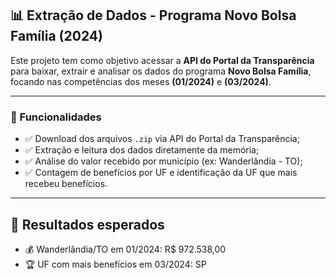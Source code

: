 ## 📊 Extração de Dados - Programa Novo Bolsa Família (2024)

Este projeto tem como objetivo acessar a **API do Portal da Transparência** para baixar, extrair e analisar os dados do programa **Novo Bolsa Família**, focando nas competências dos meses **(01/2024)** e **(03/2024)**.

---

### 🚀 Funcionalidades

- ✅ Download dos arquivos `.zip` via API do Portal da Transparência;
- ✅ Extração e leitura dos dados diretamente da memória;
- ✅ Análise do valor recebido por município (ex: Wanderlândia - TO);
- ✅ Contagem de benefícios por UF e identificação da UF que mais recebeu benefícios.

---

## 🧠 Resultados esperados

- 💰 Wanderlândia/TO em 01/2024: R$ 972.538,00
- 🏆 UF com mais benefícios em 03/2024: SP

